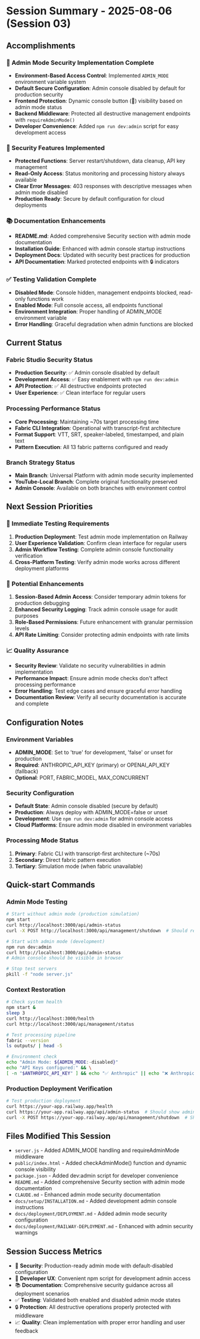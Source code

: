 # Session Summary - 2025-08-06 (Session 03)

## Accomplishments

### 🔐 Admin Mode Security Implementation Complete
- **Environment-Based Access Control**: Implemented `ADMIN_MODE` environment variable system
- **Default Secure Configuration**: Admin console disabled by default for production security
- **Frontend Protection**: Dynamic console button (🧪) visibility based on admin mode status
- **Backend Middleware**: Protected all destructive management endpoints with `requireAdminMode()`
- **Developer Convenience**: Added `npm run dev:admin` script for easy development access

### 🎯 Security Features Implemented
- **Protected Functions**: Server restart/shutdown, data cleanup, API key management
- **Read-Only Access**: Status monitoring and processing history always available
- **Clear Error Messages**: 403 responses with descriptive messages when admin mode disabled
- **Production Ready**: Secure by default configuration for cloud deployments

### 📚 Documentation Enhancements
- **README.md**: Added comprehensive Security section with admin mode documentation
- **Installation Guide**: Enhanced with admin console startup instructions
- **Deployment Docs**: Updated with security best practices for production
- **API Documentation**: Marked protected endpoints with 🔒 indicators

### ✅ Testing Validation Complete
- **Disabled Mode**: Console hidden, management endpoints blocked, read-only functions work
- **Enabled Mode**: Full console access, all endpoints functional
- **Environment Integration**: Proper handling of ADMIN_MODE environment variable
- **Error Handling**: Graceful degradation when admin functions are blocked

## Current Status

### Fabric Studio Security Status
- **Production Security**: ✅ Admin console disabled by default
- **Development Access**: ✅ Easy enablement with `npm run dev:admin`
- **API Protection**: ✅ All destructive endpoints protected
- **User Experience**: ✅ Clean interface for regular users

### Processing Performance Status
- **Core Processing**: Maintaining ~70s target processing time
- **Fabric CLI Integration**: Operational with transcript-first architecture
- **Format Support**: VTT, SRT, speaker-labeled, timestamped, and plain text
- **Pattern Execution**: All 13 fabric patterns configured and ready

### Branch Strategy Status
- **Main Branch**: Universal Platform with admin mode security implemented
- **YouTube-Local Branch**: Complete original functionality preserved
- **Admin Console**: Available on both branches with environment control

## Next Session Priorities

### 🎯 Immediate Testing Requirements
1. **Production Deployment**: Test admin mode implementation on Railway
2. **User Experience Validation**: Confirm clean interface for regular users
3. **Admin Workflow Testing**: Complete admin console functionality verification
4. **Cross-Platform Testing**: Verify admin mode works across different deployment platforms

### 🔧 Potential Enhancements
1. **Session-Based Admin Access**: Consider temporary admin tokens for production debugging
2. **Enhanced Security Logging**: Track admin console usage for audit purposes
3. **Role-Based Permissions**: Future enhancement with granular permission levels
4. **API Rate Limiting**: Consider protecting admin endpoints with rate limits

### 📈 Quality Assurance
- **Security Review**: Validate no security vulnerabilities in admin implementation
- **Performance Impact**: Ensure admin mode checks don't affect processing performance
- **Error Handling**: Test edge cases and ensure graceful error handling
- **Documentation Review**: Verify all security documentation is accurate and complete

## Configuration Notes

### Environment Variables
- **ADMIN_MODE**: Set to 'true' for development, 'false' or unset for production
- **Required**: ANTHROPIC_API_KEY (primary) or OPENAI_API_KEY (fallback)
- **Optional**: PORT, FABRIC_MODEL, MAX_CONCURRENT

### Security Configuration
- **Default State**: Admin console disabled (secure by default)
- **Production**: Always deploy with ADMIN_MODE=false or unset
- **Development**: Use `npm run dev:admin` for admin console access
- **Cloud Platforms**: Ensure admin mode disabled in environment variables

### Processing Mode Status
1. **Primary**: Fabric CLI with transcript-first architecture (~70s)
2. **Secondary**: Direct fabric pattern execution
3. **Tertiary**: Simulation mode (when fabric unavailable)

## Quick-start Commands

### Admin Mode Testing
```bash
# Start without admin mode (production simulation)
npm start
curl http://localhost:3000/api/admin-status
curl -X POST http://localhost:3000/api/management/shutdown  # Should return 403

# Start with admin mode (development)
npm run dev:admin
curl http://localhost:3000/api/admin-status
# Admin console should be visible in browser

# Stop test servers
pkill -f "node server.js"
```

### Context Restoration
```bash
# Check system health
npm start &
sleep 3
curl http://localhost:3000/health
curl http://localhost:3000/api/management/status

# Test processing pipeline
fabric --version
ls outputs/ | head -5

# Environment check
echo "Admin Mode: ${ADMIN_MODE:-disabled}"
echo "API Keys configured:" && \
[ -n "$ANTHROPIC_API_KEY" ] && echo "✅ Anthropic" || echo "❌ Anthropic"
```

### Production Deployment Verification
```bash
# Test production deployment
curl https://your-app.railway.app/health
curl https://your-app.railway.app/api/admin-status  # Should show adminMode: false
curl -X POST https://your-app.railway.app/api/management/shutdown  # Should return 403
```

## Files Modified This Session
- `server.js` - Added ADMIN_MODE handling and requireAdminMode middleware
- `public/index.html` - Added checkAdminMode() function and dynamic console visibility
- `package.json` - Added dev:admin script for developer convenience
- `README.md` - Added comprehensive Security section with admin mode documentation
- `CLAUDE.md` - Enhanced admin mode security documentation
- `docs/setup/INSTALLATION.md` - Added development admin console instructions
- `docs/deployment/DEPLOYMENT.md` - Added admin mode security configuration
- `docs/deployment/RAILWAY-DEPLOYMENT.md` - Enhanced with admin security warnings

## Session Success Metrics
- 🎯 **Security**: Production-ready admin mode with default-disabled configuration
- 🔧 **Developer UX**: Convenient npm script for development admin access
- 📚 **Documentation**: Comprehensive security guidance across all deployment scenarios
- ✅ **Testing**: Validated both enabled and disabled admin mode states
- 🔒 **Protection**: All destructive operations properly protected with middleware
- 📈 **Quality**: Clean implementation with proper error handling and user feedback